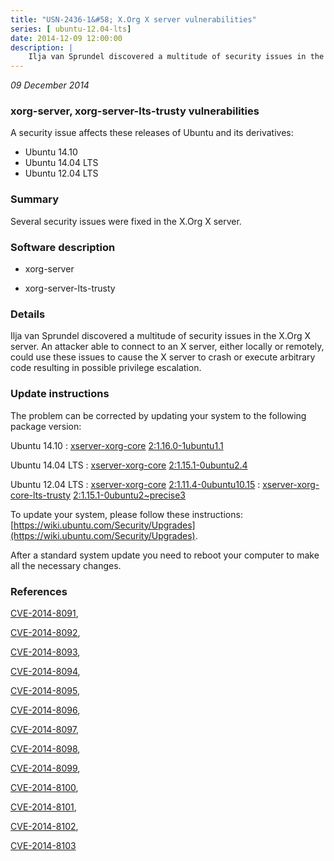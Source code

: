 ```yaml
---
title: "USN-2436-1&#58; X.Org X server vulnerabilities"
series: [ ubuntu-12.04-lts]
date: 2014-12-09 12:00:00
description: |
    Ilja van Sprundel discovered a multitude of security issues in the X.Org X server. An attacker able to connect to an X server, either locally or remotely, could use these issues to cause the X server to crash or execute arbitrary code resulting in possible privilege escalation. 
--- 
```

 
 

*09 December 2014*

### xorg-server, xorg-server-lts-trusty vulnerabilities

A security issue affects these releases of Ubuntu and its derivatives:

* Ubuntu 14.10
* Ubuntu 14.04 LTS
* Ubuntu 12.04 LTS

### Summary

Several security issues were fixed in the X.Org X server. 

### Software description

* xorg-server 

* xorg-server-lts-trusty 

### Details

Ilja van Sprundel discovered a multitude of security issues in the X.Org X server. An attacker able to connect to an X server, either locally or remotely, could use these issues to cause the X server to crash or execute arbitrary code resulting in possible privilege escalation. 

### Update instructions

The problem can be corrected by updating your system to the following package version:

Ubuntu 14.10
 : [xserver-xorg-core](https://launchpad.net/ubuntu/+source/xorg-server) <span> [2:1.16.0-1ubuntu1.1](https://launchpad.net/ubuntu/+source/xorg-server/2:1.16.0-1ubuntu1.1) </span> 

Ubuntu 14.04 LTS
 : [xserver-xorg-core](https://launchpad.net/ubuntu/+source/xorg-server) <span> [2:1.15.1-0ubuntu2.4](https://launchpad.net/ubuntu/+source/xorg-server/2:1.15.1-0ubuntu2.4) </span> 

Ubuntu 12.04 LTS
 : [xserver-xorg-core](https://launchpad.net/ubuntu/+source/xorg-server) <span> [2:1.11.4-0ubuntu10.15](https://launchpad.net/ubuntu/+source/xorg-server/2:1.11.4-0ubuntu10.15) </span> 
 : [xserver-xorg-core-lts-trusty](https://launchpad.net/ubuntu/+source/xorg-server-lts-trusty) <span> [2:1.15.1-0ubuntu2~precise3](https://launchpad.net/ubuntu/+source/xorg-server-lts-trusty/2:1.15.1-0ubuntu2~precise3) </span> 

To update your system, please follow these instructions: [https://wiki.ubuntu.com/Security/Upgrades](https://wiki.ubuntu.com/Security/Upgrades).

After a standard system update you need to reboot your computer to make all the necessary changes. 

### References

 
 [CVE-2014-8091](http://people.ubuntu.com/~ubuntu-security/cve/CVE-2014-8091), 

 [CVE-2014-8092](http://people.ubuntu.com/~ubuntu-security/cve/CVE-2014-8092), 

 [CVE-2014-8093](http://people.ubuntu.com/~ubuntu-security/cve/CVE-2014-8093), 

 [CVE-2014-8094](http://people.ubuntu.com/~ubuntu-security/cve/CVE-2014-8094), 

 [CVE-2014-8095](http://people.ubuntu.com/~ubuntu-security/cve/CVE-2014-8095), 

 [CVE-2014-8096](http://people.ubuntu.com/~ubuntu-security/cve/CVE-2014-8096), 

 [CVE-2014-8097](http://people.ubuntu.com/~ubuntu-security/cve/CVE-2014-8097), 

 [CVE-2014-8098](http://people.ubuntu.com/~ubuntu-security/cve/CVE-2014-8098), 

 [CVE-2014-8099](http://people.ubuntu.com/~ubuntu-security/cve/CVE-2014-8099), 

 [CVE-2014-8100](http://people.ubuntu.com/~ubuntu-security/cve/CVE-2014-8100), 

 [CVE-2014-8101](http://people.ubuntu.com/~ubuntu-security/cve/CVE-2014-8101), 

 [CVE-2014-8102](http://people.ubuntu.com/~ubuntu-security/cve/CVE-2014-8102), 

 [CVE-2014-8103](http://people.ubuntu.com/~ubuntu-security/cve/CVE-2014-8103)
 

